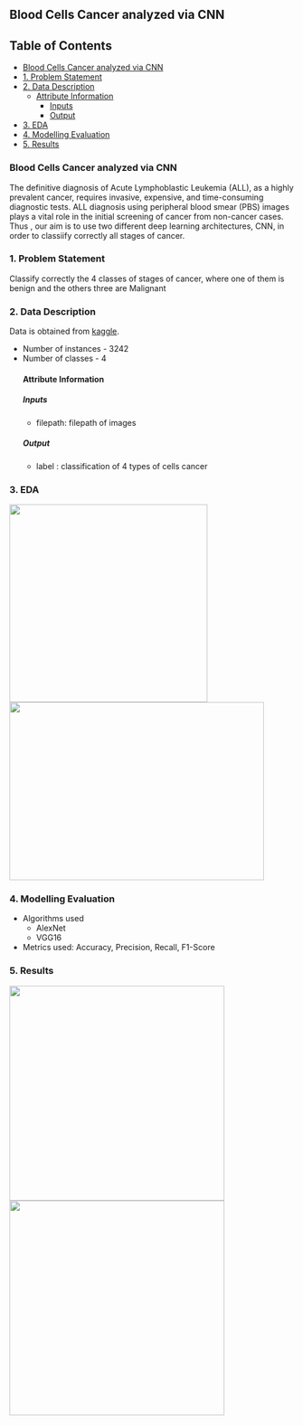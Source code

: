## Blood Cells Cancer analyzed via CNN

## Table of Contents

 - [Blood Cells Cancer analyzed via CNN](#blood-cells-cancer-analyzed-via-cnn)
- [1. Problem Statement](#1-problem-statement)
- [2. Data Description](#2-data-description)
  * [Attribute Information](#attribute-information)
    + [Inputs](#inputs)
    + [Output](#output)
- [3. EDA](#3-eda)
- [4. Modelling Evaluation](#4-modelling-evaluation)
- [5. Results](#5-results)

### Blood Cells Cancer analyzed via CNN

The definitive diagnosis of Acute Lymphoblastic Leukemia (ALL), as a highly prevalent cancer, requires invasive, expensive, and time-consuming diagnostic tests. ALL diagnosis using peripheral blood smear (PBS) images plays a vital role in the initial screening of cancer from non-cancer cases. 
Thus , our aim is to use two different deep learning architectures, CNN,  in order to classiify correctly all stages of cancer.


### 1. Problem Statement
Classify correctly the 4 classes of stages of cancer, where one of them is benign and the others three are Malignant

### 2. Data Description
Data is obtained from  [kaggle](https://www.kaggle.com/datasets/mohammadamireshraghi/blood-cell-cancer-all-4class).

- Number of instances - 3242
- Number of classes - 4
  #### Attribute Information
  ##### Inputs
  - filepath: filepath of images
  ##### Output
  - label :  classification of 4 types of cells cancer
  

   
  
 ### 3. EDA
 <p float="left">
  <img src="https://user-images.githubusercontent.com/103529789/210671064-c1f3278f-1fc5-4d55-9f35-c4d2df4a1fc5.png" width="350"/>
  <img src="https://user-images.githubusercontent.com/103529789/210671106-75de3e10-b60d-4b9d-b1e8-0f54ddd5d38d.png" height='315' width="450"/>
  </p>
  



  
  
 ### 4. Modelling Evaluation
 - Algorithms used
    - AlexNet
    - VGG16
 - Metrics used: Accuracy, Precision, Recall, F1-Score
 
  ### 5. Results
  
   <p float="left">
  <img src="https://user-images.githubusercontent.com/103529789/210671268-710cc54b-27bc-4ce1-a0db-2615484b1e47.png" width="380"/>
  <img src="https://user-images.githubusercontent.com/103529789/210671318-f4c36f5e-28d1-48f5-8418-42524e1189c5.png" width="380"/>
  </p>
  

